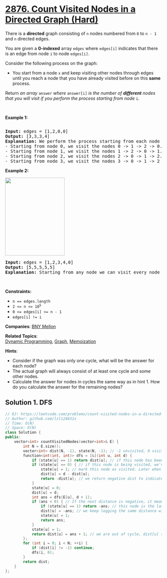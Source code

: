 # [2876. Count Visited Nodes in a Directed Graph (Hard)](https://leetcode.com/problems/count-visited-nodes-in-a-directed-graph)

<p>There is a <strong>directed</strong> graph consisting of <code>n</code> nodes numbered from <code>0</code> to <code>n - 1</code> and <code>n</code> directed edges.</p>

<p>You are given a <strong>0-indexed</strong> array <code>edges</code> where <code>edges[i]</code> indicates that there is an edge from node <code>i</code> to node <code>edges[i]</code>.</p>

<p>Consider the following process on the graph:</p>

<ul>
	<li>You start from a node <code>x</code> and keep visiting other nodes through edges until you reach a node that you have already visited before on this <strong>same</strong> process.</li>
</ul>

<p>Return <em>an array </em><code>answer</code><em> where </em><code>answer[i]</code><em> is the number of <strong>different</strong> nodes that you will visit if you perform the process starting from node </em><code>i</code>.</p>

<p>&nbsp;</p>
<p><strong class="example">Example 1:</strong></p>
<img alt="" src="https://assets.leetcode.com/uploads/2023/08/31/graaphdrawio-1.png" />
<pre>
<strong>Input:</strong> edges = [1,2,0,0]
<strong>Output:</strong> [3,3,3,4]
<strong>Explanation:</strong> We perform the process starting from each node in the following way:
- Starting from node 0, we visit the nodes 0 -&gt; 1 -&gt; 2 -&gt; 0. The number of different nodes we visit is 3.
- Starting from node 1, we visit the nodes 1 -&gt; 2 -&gt; 0 -&gt; 1. The number of different nodes we visit is 3.
- Starting from node 2, we visit the nodes 2 -&gt; 0 -&gt; 1 -&gt; 2. The number of different nodes we visit is 3.
- Starting from node 3, we visit the nodes 3 -&gt; 0 -&gt; 1 -&gt; 2 -&gt; 0. The number of different nodes we visit is 4.
</pre>

<p><strong class="example">Example 2:</strong></p>
<img alt="" src="https://assets.leetcode.com/uploads/2023/08/31/graaph2drawio.png" style="width: 191px; height: 251px;" />
<pre>
<strong>Input:</strong> edges = [1,2,3,4,0]
<strong>Output:</strong> [5,5,5,5,5]
<strong>Explanation:</strong> Starting from any node we can visit every node in the graph in the process.
</pre>

<p>&nbsp;</p>
<p><strong>Constraints:</strong></p>

<ul>
	<li><code>n == edges.length</code></li>
	<li><code>2 &lt;= n &lt;= 10<sup>5</sup></code></li>
	<li><code>0 &lt;= edges[i] &lt;= n - 1</code></li>
	<li><code>edges[i] != i</code></li>
</ul>


**Companies**:
[BNY Mellon](https://leetcode.com/company/bny-mellon)

**Related Topics**:  
[Dynamic Programming](https://leetcode.com/tag/dynamic-programming), [Graph](https://leetcode.com/tag/graph), [Memoization](https://leetcode.com/tag/memoization)

**Hints**:
* Consider if the graph was only one cycle, what will be the answer for each node?
* The actual graph will always consist of at least one cycle and some other nodes.
* Calculate the answer for nodes in cycles the same way as in hint 1. How do you calculate the answer for the remaining nodes?

## Solution 1. DFS

```cpp
// OJ: https://leetcode.com/problems/count-visited-nodes-in-a-directed-graph
// Author: github.com/lzl124631x
// Time: O(N)
// Space: O(N)
class Solution {
public:
    vector<int> countVisitedNodes(vector<int>& E) {
        int N = E.size();
        vector<int> dist(N, -1), state(N, -1); // -1 unvisited, 0 visiting, 1 visited
        function<int(int, int)> dfs = [&](int u, int d) {
            if (state[u] == 1) return dist[u]; // if this node has been visited, return dist[u] directly
            if (state[u] == 0) { // if this node is being visited, we've found a cycle
                state[u] = 1; // mark this node as visited. Later when we backtrack, if we found that the current value is already marked as visited, we know that we've done visiting the cycle
                dist[u] = d - dist[u]; 
                return -dist[u]; // we return negative dist to indicate that we are still in the cycle
            }
            state[u] = 0;
            dist[u] = d;
            int ans = dfs(E[u], d + 1);
            if (ans < 0) { // If the next distance is negative, it means that we are still in the cycle
                if (state[u] == 1) return -ans; // this node is the last node of the cycle, we can start returning positive dist
                dist[u] = -ans; // we keep logging the same distance within cycle
                state[u] = 1;
                return ans;
            }
            state[u] = 1;
            return dist[u] = ans + 1; // we are out of cycle, dist[u] should be 1 plus next distance
        };
        for (int i = 0; i < N; ++i) {
            if (dist[i] != -1) continue;
            dfs(i, 0);
        }
        return dist;
    }
};
```